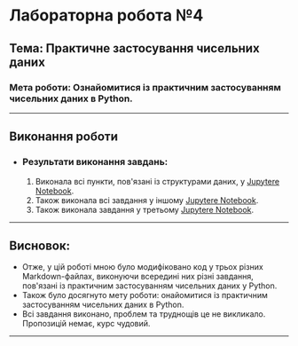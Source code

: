 # Лабораторна робота №4
## Тема: Практичне застосування чисельних даних  
### Мета роботи: Ознайомитися із практичним застосуванням чисельних даних в Python.

---
## Виконання роботи
* ### Результати виконання завдань:
    1. Виконала всі пункти, пов'язані із структурами даних, у [Jupytere Notebook](./2_numpy_types.ipynb). 
    1. Також виконала всі завдання у іншому [Jupytere Notebook](./3_numpy_operations.ipynb).
    1. Також виконала завдання у третьому [Jupytere Notebook](./4_numpy_statistic.ipynb).
    

---
## Висновок:
- Отже, у цій роботі мною було модифіковано код у трьох різних Markdown-файлах, виконуючи всередині них різні завдання, пов'язані із практичним застосуванням чисельних даних у Python.   
- Також було досягнуто мету роботи: онайомитися із практичним застосуванням чисельних даних в Python.
- Всі завдання виконано, проблем та труднощів це не викликало. Пропозицій немає, курс чудовий.
---
⠀⠀⠀⠀